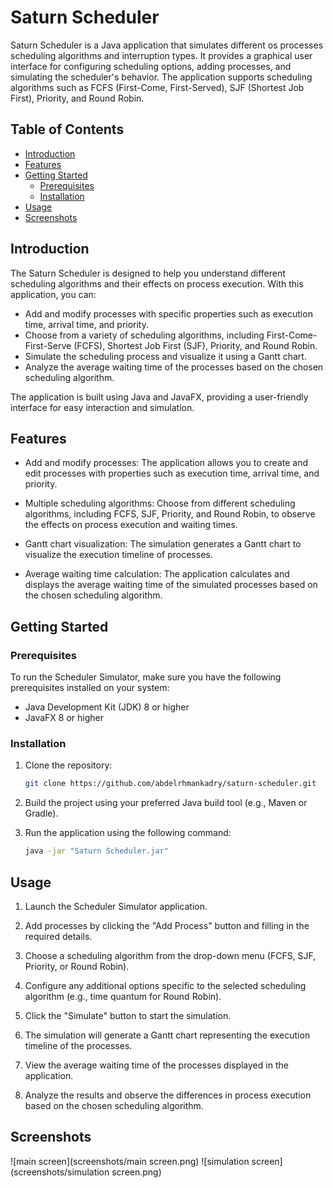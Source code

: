 
# Saturn Scheduler
Saturn Scheduler is a Java application that simulates different os processes scheduling algorithms and interruption types. It provides a graphical user interface for configuring scheduling options, adding processes, and simulating the scheduler's behavior. The application supports scheduling algorithms such as FCFS (First-Come, First-Served), SJF (Shortest Job First), Priority, and Round Robin.
## Table of Contents

- [Introduction](#introduction)
- [Features](#features)
- [Getting Started](#getting-started)
  - [Prerequisites](#prerequisites)
  - [Installation](#installation)
- [Usage](#usage)
- [Screenshots](#Screenshots)

## Introduction

The Saturn Scheduler is designed to help you understand different scheduling algorithms and their effects on process execution. With this application, you can:

- Add and modify processes with specific properties such as execution time, arrival time, and priority.
- Choose from a variety of scheduling algorithms, including First-Come-First-Serve (FCFS), Shortest Job First (SJF), Priority, and Round Robin.
- Simulate the scheduling process and visualize it using a Gantt chart.
- Analyze the average waiting time of the processes based on the chosen scheduling algorithm.

The application is built using Java and JavaFX, providing a user-friendly interface for easy interaction and simulation.

## Features

- Add and modify processes: The application allows you to create and edit processes with properties such as execution time, arrival time, and priority.

- Multiple scheduling algorithms: Choose from different scheduling algorithms, including FCFS, SJF, Priority, and Round Robin, to observe the effects on process execution and waiting times.

- Gantt chart visualization: The simulation generates a Gantt chart to visualize the execution timeline of processes.

- Average waiting time calculation: The application calculates and displays the average waiting time of the simulated processes based on the chosen scheduling algorithm.

## Getting Started

### Prerequisites

To run the Scheduler Simulator, make sure you have the following prerequisites installed on your system:

- Java Development Kit (JDK) 8 or higher
- JavaFX 8 or higher

### Installation

1. Clone the repository:

   ```bash
   git clone https://github.com/abdelrhmankadry/saturn-scheduler.git
   ```

2. Build the project using your preferred Java build tool (e.g., Maven or Gradle).

3. Run the application using the following command:

   ```bash
   java -jar "Saturn Scheduler.jar"
   ```

## Usage

1. Launch the Scheduler Simulator application.

2. Add processes by clicking the "Add Process" button and filling in the required details.

3. Choose a scheduling algorithm from the drop-down menu (FCFS, SJF, Priority, or Round Robin).

4. Configure any additional options specific to the selected scheduling algorithm (e.g., time quantum for Round Robin).

5. Click the "Simulate" button to start the simulation.

6. The simulation will generate a Gantt chart representing the execution timeline of the processes.

7. View the average waiting time of the processes displayed in the application.

8. Analyze the results and observe the differences in process execution based on the chosen scheduling algorithm.

## Screenshots

![main screen](screenshots/main screen.png)
![simulation screen](screenshots/simulation screen.png)